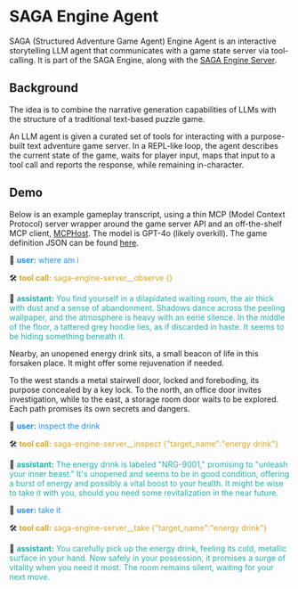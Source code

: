 # SAGA Engine Agent

SAGA (Structured Adventure Game Agent) Engine Agent is an interactive storytelling LLM agent that communicates with a game state server via tool-calling. It is part of the SAGA Engine, along with the [SAGA Engine Server](https://github.com/gloomloop/saga-server).

## Background

The idea is to combine the narrative generation capabilities of LLMs with the structure of a traditional text-based puzzle game.

An LLM agent is given a curated set of tools for interacting with a purpose-built text adventure game server. In a REPL-like loop, the agent describes the current state of the game, waits for player input, maps that input to a tool call and reports the response, while remaining in-character.

## Demo
Below is an example gameplay transcript, using a thin MCP (Model Context Protocol) server wrapper around the game server API and an off-the-shelf MCP client, [MCPHost](https://github.com/mark3labs/mcphost). The model is GPT-4o (likely overkill). The game definition JSON can be found [here](https://github.com/gloomloop/saga-server/blob/main/internal/testdata/demo.yaml).


🧑 <span style="color: #1E90FF;"><strong>user:</strong> where am i</span>

🛠️ <span style="color: #DAA520;"><strong>tool call:</strong> saga-engine-server__observe {}</span>

🤖 <span style="color: #20B2AA;"><strong>assistant:</strong> You find yourself in a dilapidated waiting room, the air thick with dust and a sense of abandonment. Shadows dance across the peeling wallpaper, and the atmosphere is heavy with an eerie silence. In the middle of the floor, a tattered grey hoodie lies, as if discarded in haste. It seems to be hiding something beneath it.

Nearby, an unopened energy drink sits, a small beacon of life in this forsaken place. It might offer some rejuvenation if needed.

To the west stands a metal stairwell door, locked and foreboding, its purpose concealed by a key lock. To the north, an office door invites investigation, while to the east, a storage room door waits to be explored. Each path promises its own secrets and dangers.</span>

🧑 <span style="color: #1E90FF;"><strong>user:</strong> inspect the drink</span>

🛠️ <span style="color: #DAA520;"><strong>tool call:</strong> saga-engine-server__inspect {"target_name":"energy drink"}</span>

🤖 <span style="color: #20B2AA;"><strong>assistant:</strong> The energy drink is labeled "NRG-9001," promising to "unleash your inner beast." It's unopened and seems to be in good condition, offering a burst of energy and possibly a vital boost to your health. It might be wise to take it with you, should you need some revitalization in the near future.</span>

🧑 <span style="color: #1E90FF;"><strong>user:</strong> take it</span>

🛠️ <span style="color: #DAA520;"><strong>tool call:</strong> saga-engine-server__take {"target_name":"energy drink"}</span>

🤖 <span style="color: #20B2AA;"><strong>assistant:</strong> You carefully pick up the energy drink, feeling its cold, metallic surface in your hand. Now safely in your possession, it promises a surge of vitality when you need it most. The room remains silent, waiting for your next move.</span>